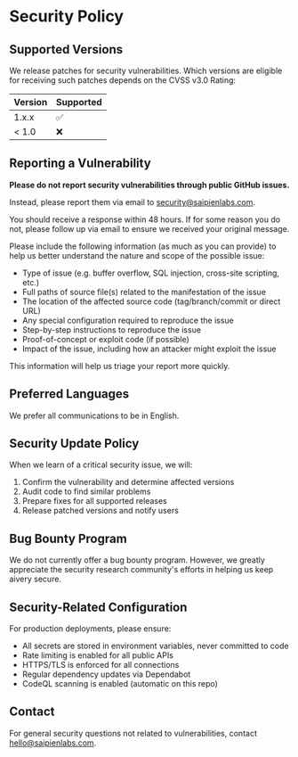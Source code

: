 # Security Policy

## Supported Versions

We release patches for security vulnerabilities. Which versions are eligible for receiving such patches depends on the CVSS v3.0 Rating:

| Version | Supported          |
| ------- | ------------------ |
| 1.x.x   | :white_check_mark: |
| < 1.0   | :x:                |

## Reporting a Vulnerability

**Please do not report security vulnerabilities through public GitHub issues.**

Instead, please report them via email to [security@saipienlabs.com](mailto:security@saipienlabs.com).

You should receive a response within 48 hours. If for some reason you do not, please follow up via email to ensure we received your original message.

Please include the following information (as much as you can provide) to help us better understand the nature and scope of the possible issue:

- Type of issue (e.g. buffer overflow, SQL injection, cross-site scripting, etc.)
- Full paths of source file(s) related to the manifestation of the issue
- The location of the affected source code (tag/branch/commit or direct URL)
- Any special configuration required to reproduce the issue
- Step-by-step instructions to reproduce the issue
- Proof-of-concept or exploit code (if possible)
- Impact of the issue, including how an attacker might exploit the issue

This information will help us triage your report more quickly.

## Preferred Languages

We prefer all communications to be in English.

## Security Update Policy

When we learn of a critical security issue, we will:

1. Confirm the vulnerability and determine affected versions
2. Audit code to find similar problems
3. Prepare fixes for all supported releases
4. Release patched versions and notify users

## Bug Bounty Program

We do not currently offer a bug bounty program. However, we greatly appreciate the security research community's efforts in helping us keep aivery secure.

## Security-Related Configuration

For production deployments, please ensure:

- All secrets are stored in environment variables, never committed to code
- Rate limiting is enabled for all public APIs
- HTTPS/TLS is enforced for all connections
- Regular dependency updates via Dependabot
- CodeQL scanning is enabled (automatic on this repo)

## Contact

For general security questions not related to vulnerabilities, contact [hello@saipienlabs.com](mailto:hello@saipienlabs.com).
